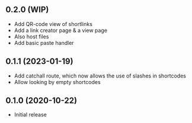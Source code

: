 ## 0.2.0 (WIP)

* Add QR-code view of shortlinks
* Add a link creator page & a view page
* Also host files
* Add basic paste handler

## 0.1.1 (2023-01-19)

* Add catchall route, which now allows the use of slashes in shortcodes
* Allow looking by empty shortcodes

## 0.1.0 (2020-10-22)

* Initial release